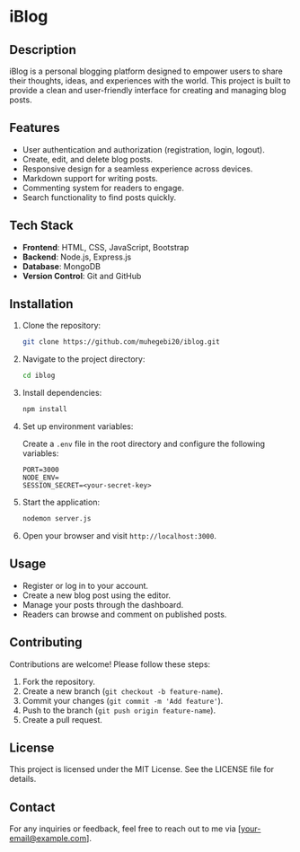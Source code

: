 # iBlog

## Description

iBlog is a personal blogging platform designed to empower users to share their thoughts, ideas, and experiences with the world. This project is built to provide a clean and user-friendly interface for creating and managing blog posts.

## Features

- User authentication and authorization (registration, login, logout).
- Create, edit, and delete blog posts.
- Responsive design for a seamless experience across devices.
- Markdown support for writing posts.
- Commenting system for readers to engage.
- Search functionality to find posts quickly.

## Tech Stack

- **Frontend**: HTML, CSS, JavaScript, Bootstrap
- **Backend**: Node.js, Express.js
- **Database**: MongoDB
- **Version Control**: Git and GitHub

## Installation

1. Clone the repository:

   ```bash
   git clone https://github.com/muhegebi20/iblog.git
   ```

2. Navigate to the project directory:

   ```bash
   cd iblog
   ```

3. Install dependencies:

   ```bash
   npm install
   ```

4. Set up environment variables:

   Create a `.env` file in the root directory and configure the following variables:

   ```env
   PORT=3000
   NODE_ENV=
   SESSION_SECRET=<your-secret-key>
   ```

5. Start the application:

   ```bash
   nodemon server.js
   ```

6. Open your browser and visit `http://localhost:3000`.

## Usage

- Register or log in to your account.
- Create a new blog post using the editor.
- Manage your posts through the dashboard.
- Readers can browse and comment on published posts.

## Contributing

Contributions are welcome! Please follow these steps:

1. Fork the repository.
2. Create a new branch (`git checkout -b feature-name`).
3. Commit your changes (`git commit -m 'Add feature'`).
4. Push to the branch (`git push origin feature-name`).
5. Create a pull request.

## License

This project is licensed under the MIT License. See the LICENSE file for details.

## Contact

For any inquiries or feedback, feel free to reach out to me via [your-email@example.com].
